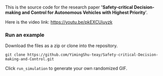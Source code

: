 This is the source code for the research paper **'Safety-critical Decision-making and Control for Autonomous Vehicles with Highest Priority**'.

Here is the video link:  https://youtu.be/pkEXCUiuyzk

### Run an example

Download the files as a zip or clone into the repository.

```git
git clone https://github.com/YimingShu-teay/Safety-critical-Decision-making-and-Control.git
```

Click `run_simulation` to generate your own randomized GIF.


